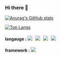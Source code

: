 ### Hi there 👋

<!--
**701tkdgns/701tkdgns** is a ✨ _special_ ✨ repository because its `README.md` (this file) appears on your GitHub profile.


Here are some ideas to get you started:

- 🔭 I’m currently working on ...
- 🌱 I’m currently learning ...
- 👯 I’m looking to collaborate on ...
- 🤔 I’m looking for help with ...
- 💬 Ask me about ...
- 📫 How to reach me: ...
- 😄 Pronouns: ...
- ⚡ Fun fact: ...
-->



[![Anurag's GitHub stats](https://github-readme-stats.vercel.app/api?username=701tkdgns&show_icons=true)](https://github.com/anuraghazra/github-readme-stats)

[![Top Langs](https://github-readme-stats.vercel.app/api/top-langs/?username=701tkdgns&layout=compact)](https://github.com/anuraghazra/github-readme-stats)
<br/>

<h4> langauge : 
<img src="https://img.shields.io/badge/HTML5-E34F26?style=flat&logo=HTML5&logoColor=white"/></a> &nbsp;
<img src="https://img.shields.io/badge/CSS3-1572B6?style=flat&logo=CSS3&logoColor=white"/></a> &nbsp;
<img src="https://img.shields.io/badge/JavaScript-F7DF1E?style=flat&logo=JavaScript&logoColor=black"/></a> &nbsp;
<img src="https://img.shields.io/badge/PYTHON-3776ab?style=flat&logo=PYTHON&logoColor=white"/></a> &nbsp;
</h4>
<h4>framework : <img src="https://img.shields.io/badge/REACT-61DAFB?style=flat&logo=REACT&logoColor=white"/></a> &nbsp;</h4>

